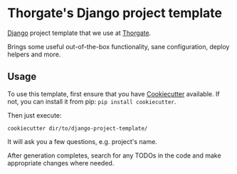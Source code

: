 # Thorgate's Django project template

[Django](https://www.djangoproject.com/) project template that we use at [Thorgate](http://thorgate.eu).

Brings some useful out-of-the-box functionality, sane configuration, deploy helpers and more.


## Usage

To use this template, first ensure that you have
[Cookiecutter](http://cookiecutter.readthedocs.org/en/latest/readme.html) available. 
If not, you can install it from pip: `pip install cookiecutter`.

Then just execute:
    
    cookiecutter dir/to/django-project-template/

It will ask you a few questions, e.g. project's name.

After generation completes, search for any TODOs in the code and make appropriate changes where needed.
